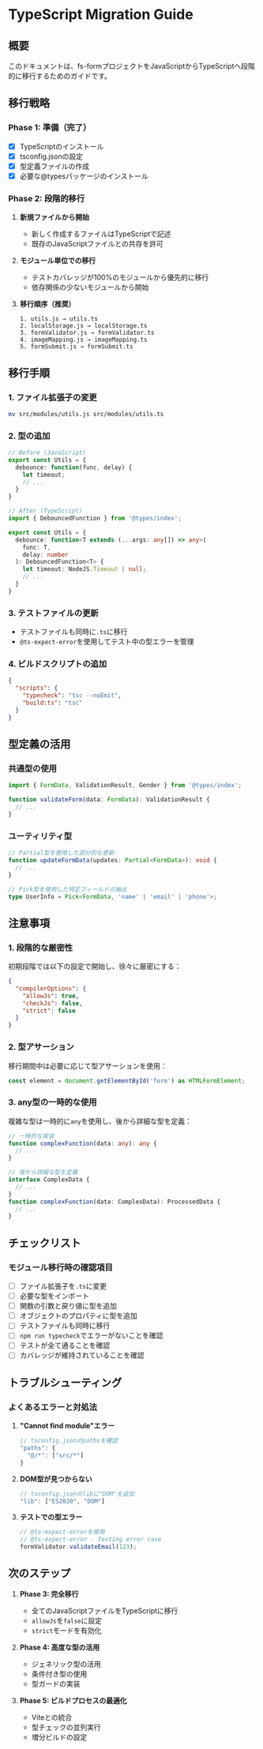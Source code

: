 # TypeScript Migration Guide

## 概要

このドキュメントは、fs-formプロジェクトをJavaScriptからTypeScriptへ段階的に移行するためのガイドです。

## 移行戦略

### Phase 1: 準備（完了）
- [x] TypeScriptのインストール
- [x] tsconfig.jsonの設定
- [x] 型定義ファイルの作成
- [x] 必要な@typesパッケージのインストール

### Phase 2: 段階的移行
1. **新規ファイルから開始**
   - 新しく作成するファイルはTypeScriptで記述
   - 既存のJavaScriptファイルとの共存を許可

2. **モジュール単位での移行**
   - テストカバレッジが100%のモジュールから優先的に移行
   - 依存関係の少ないモジュールから開始

3. **移行順序（推奨）**
   ```
   1. utils.js → utils.ts
   2. localStorage.js → localStorage.ts
   3. formValidator.js → formValidator.ts
   4. imageMapping.js → imageMapping.ts
   5. formSubmit.js → formSubmit.ts
   ```

## 移行手順

### 1. ファイル拡張子の変更
```bash
mv src/modules/utils.js src/modules/utils.ts
```

### 2. 型の追加
```typescript
// Before (JavaScript)
export const Utils = {
  debounce: function(func, delay) {
    let timeout;
    // ...
  }
}

// After (TypeScript)
import { DebouncedFunction } from '@types/index';

export const Utils = {
  debounce: function<T extends (...args: any[]) => any>(
    func: T,
    delay: number
  ): DebouncedFunction<T> {
    let timeout: NodeJS.Timeout | null;
    // ...
  }
}
```

### 3. テストファイルの更新
- テストファイルも同時に`.ts`に移行
- `@ts-expect-error`を使用してテスト中の型エラーを管理

### 4. ビルドスクリプトの追加
```json
{
  "scripts": {
    "typecheck": "tsc --noEmit",
    "build:ts": "tsc"
  }
}
```

## 型定義の活用

### 共通型の使用
```typescript
import { FormData, ValidationResult, Gender } from '@types/index';

function validateForm(data: FormData): ValidationResult {
  // ...
}
```

### ユーティリティ型
```typescript
// Partial型を使用した部分的な更新
function updateFormData(updates: Partial<FormData>): void {
  // ...
}

// Pick型を使用した特定フィールドの抽出
type UserInfo = Pick<FormData, 'name' | 'email' | 'phone'>;
```

## 注意事項

### 1. 段階的な厳密性
初期段階では以下の設定で開始し、徐々に厳密にする：
```json
{
  "compilerOptions": {
    "allowJs": true,
    "checkJs": false,
    "strict": false
  }
}
```

### 2. 型アサーション
移行期間中は必要に応じて型アサーションを使用：
```typescript
const element = document.getElementById('form') as HTMLFormElement;
```

### 3. any型の一時的な使用
複雑な型は一時的に`any`を使用し、後から詳細な型を定義：
```typescript
// 一時的な実装
function complexFunction(data: any): any {
  // ...
}

// 後から詳細な型を定義
interface ComplexData {
  // ...
}
function complexFunction(data: ComplexData): ProcessedData {
  // ...
}
```

## チェックリスト

### モジュール移行時の確認項目
- [ ] ファイル拡張子を`.ts`に変更
- [ ] 必要な型をインポート
- [ ] 関数の引数と戻り値に型を追加
- [ ] オブジェクトのプロパティに型を追加
- [ ] テストファイルも同時に移行
- [ ] `npm run typecheck`でエラーがないことを確認
- [ ] テストが全て通ることを確認
- [ ] カバレッジが維持されていることを確認

## トラブルシューティング

### よくあるエラーと対処法

1. **"Cannot find module"エラー**
   ```typescript
   // tsconfig.jsonのpathsを確認
   "paths": {
     "@/*": ["src/*"]
   }
   ```

2. **DOM型が見つからない**
   ```typescript
   // tsconfig.jsonのlibに"DOM"を追加
   "lib": ["ES2020", "DOM"]
   ```

3. **テストでの型エラー**
   ```typescript
   // @ts-expect-errorを使用
   // @ts-expect-error - Testing error case
   formValidator.validateEmail(123);
   ```

## 次のステップ

1. **Phase 3: 完全移行**
   - 全てのJavaScriptファイルをTypeScriptに移行
   - `allowJs`を`false`に設定
   - `strict`モードを有効化

2. **Phase 4: 高度な型の活用**
   - ジェネリック型の活用
   - 条件付き型の使用
   - 型ガードの実装

3. **Phase 5: ビルドプロセスの最適化**
   - Viteとの統合
   - 型チェックの並列実行
   - 増分ビルドの設定